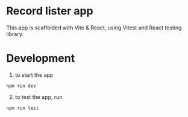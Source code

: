 # Record lister app
  This app is scaffolded with Vite & React, using Vitest and React testing library.

# Development

1. to start the app
```
npm run dev
```

2. to test the app, run
```
npm run test
```